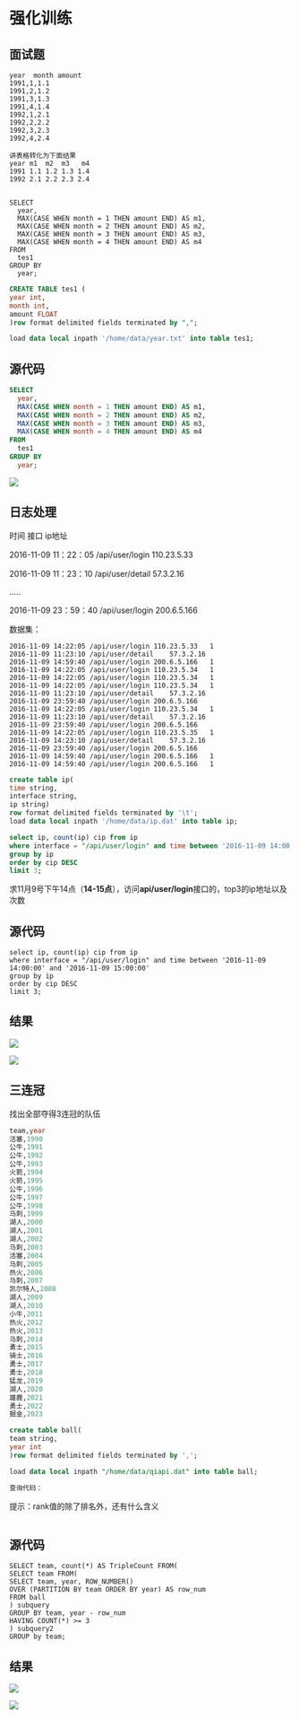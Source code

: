 # 强化训练

## 面试题

```
year  month amount
1991,1,1.1
1991,2,1.2
1991,3,1.3
1991,4,1.4
1992,1,2.1
1992,2,2.2
1992,3,2.3
1992,4,2.4

讲表格转化为下面结果
year m1  m2  m3   m4
1991 1.1 1.2 1.3 1.4
1992 2.1 2.2 2.3 2.4


SELECT
  year,
  MAX(CASE WHEN month = 1 THEN amount END) AS m1,
  MAX(CASE WHEN month = 2 THEN amount END) AS m2,
  MAX(CASE WHEN month = 3 THEN amount END) AS m3,
  MAX(CASE WHEN month = 4 THEN amount END) AS m4
FROM
  tes1
GROUP BY
  year;

```

```sql
CREATE TABLE tes1 (
year int,
month int,
amount FLOAT
)row format delimited fields terminated by ",";

load data local inpath '/home/data/year.txt' into table tes1;
```

## 源代码

```SQL
SELECT
  year,
  MAX(CASE WHEN month = 1 THEN amount END) AS m1,
  MAX(CASE WHEN month = 2 THEN amount END) AS m2,
  MAX(CASE WHEN month = 3 THEN amount END) AS m3,
  MAX(CASE WHEN month = 4 THEN amount END) AS m4
FROM
  tes1
GROUP BY
  year;
```

![](C:\Users\111\Desktop\企业实训资料\大数据基础环境\大数据基础环境\workImg\tes1.png)

## 日志处理

时间                                     接口                          ip地址

2016-11-09 11：22：05  /api/user/login         110.23.5.33

2016-11-09 11：23：10  /api/user/detail         57.3.2.16

.....

2016-11-09 23：59：40  /api/user/login         200.6.5.166

数据集：

```
2016-11-09 14:22:05	/api/user/login	110.23.5.33   1
2016-11-09 11:23:10	/api/user/detail	57.3.2.16
2016-11-09 14:59:40	/api/user/login	200.6.5.166   1
2016-11-09 14:22:05	/api/user/login	110.23.5.34   1
2016-11-09 14:22:05	/api/user/login	110.23.5.34	  1
2016-11-09 14:22:05	/api/user/login	110.23.5.34   1
2016-11-09 11:23:10	/api/user/detail	57.3.2.16
2016-11-09 23:59:40	/api/user/login	200.6.5.166
2016-11-09 14:22:05	/api/user/login	110.23.5.34   1
2016-11-09 11:23:10	/api/user/detail	57.3.2.16
2016-11-09 23:59:40	/api/user/login	200.6.5.166
2016-11-09 14:22:05	/api/user/login	110.23.5.35   1
2016-11-09 14:23:10	/api/user/detail	57.3.2.16
2016-11-09 23:59:40	/api/user/login	200.6.5.166   
2016-11-09 14:59:40	/api/user/login	200.6.5.166   1
2016-11-09 14:59:40	/api/user/login	200.6.5.166   1
```

```sql
create table ip(
time string,
interface string,
ip string)
row format delimited fields terminated by '\t';
load data local inpath '/home/data/ip.dat' into table ip;

select ip, count(ip) cip from ip
where interface = "/api/user/login" and time between '2016-11-09 14:00:00' and '2016-11-09 15:00:00'
group by ip
order by cip DESC
limit 3;
```

求11月9号下午14点（**14-15点**），访问**api/user/login**接口的，top3的ip地址以及次数

## 源代码

```
select ip, count(ip) cip from ip
where interface = "/api/user/login" and time between '2016-11-09 14:00:00' and '2016-11-09 15:00:00'
group by ip
order by cip DESC
limit 3;
```

## 结果

![](C:\Users\111\Desktop\企业实训资料\大数据基础环境\大数据基础环境\workImg\tes2-1.png)

![](C:\Users\111\Desktop\企业实训资料\大数据基础环境\大数据基础环境\workImg\tes2.2.png)

## 三连冠

找出全部夺得3连冠的队伍

```sql
team,year
活塞,1990
公牛,1991
公牛,1992
公牛,1993
火箭,1994
火箭,1995
公牛,1996
公牛,1997
公牛,1998
马刺,1999
湖人,2000
湖人,2001
湖人,2002
马刺,2003
活塞,2004
马刺,2005
热火,2006
马刺,2007
凯尔特人,2008
湖人,2009
湖人,2010
小牛,2011
热火,2012
热火,2013
马刺,2014
勇士,2015
骑士,2016
勇士,2017
勇士,2018
猛龙,2019
湖人,2020
雄鹿,2021
勇士,2022
掘金,2023

create table ball(
team string,
year int
)row format delimited fields terminated by ',';

load data local inpath "/home/data/qiapi.dat" into table ball;

查询代码：


```

提示：rank值的除了排名外，还有什么含义

```sql

```





## 源代码

```
SELECT team, count(*) AS TripleCount FROM(
SELECT team FROM(
SELECT team, year, ROW_NUMBER() 
OVER (PARTITION BY team ORDER BY year) AS row_num
FROM ball
) subquery
GROUP BY team, year - row_num
HAVING COUNT(*) >= 3
) subquery2
GROUP by team;
```

## 结果

![](C:\Users\111\Desktop\企业实训资料\大数据基础环境\大数据基础环境\workImg\tes3-1.png)

![](C:\Users\111\Desktop\企业实训资料\大数据基础环境\大数据基础环境\workImg\tes3-2.png)
































